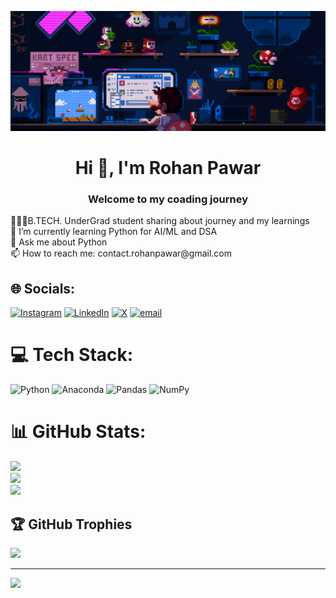 ![MasterHead](https://raw.githubusercontent.com/mhardik003/mhardik003/main/gifs/mario.gif)
<h1 align="center">Hi 👋, I'm Rohan Pawar</h1>
<h3 align="center">Welcome to my coading journey</h3>
👨🏻‍🎓B.TECH. UnderGrad student sharing about journey and my learnings<br>🌱 I’m currently learning Python for AI/ML and DSA<br>💬 Ask me about Python<br>📫 How to reach me: contact.rohanpawar@gmail.com<br>


## 🌐 Socials:
[![Instagram](https://img.shields.io/badge/Instagram-%23E4405F.svg?logo=Instagram&logoColor=white)](https://instagram.com/rohannfr) [![LinkedIn](https://img.shields.io/badge/LinkedIn-%230077B5.svg?logo=linkedin&logoColor=white)](https://linkedin.com/in/rohanpawar23) [![X](https://img.shields.io/badge/X-black.svg?logo=X&logoColor=white)](https://x.com/RohanPawar2304) [![email](https://img.shields.io/badge/Email-D14836?logo=gmail&logoColor=white)](mailto:contact.rohanpawar@gmail.com) 

# 💻 Tech Stack:
![Python](https://img.shields.io/badge/python-3670A0?style=for-the-badge&logo=python&logoColor=ffdd54) ![Anaconda](https://img.shields.io/badge/Anaconda-%2344A833.svg?style=for-the-badge&logo=anaconda&logoColor=white) ![Pandas](https://img.shields.io/badge/pandas-%23150458.svg?style=for-the-badge&logo=pandas&logoColor=white) ![NumPy](https://img.shields.io/badge/numpy-%23013243.svg?style=for-the-badge&logo=numpy&logoColor=white)
# 📊 GitHub Stats:
![](https://github-readme-stats.vercel.app/api?username=rohanpawar23&theme=dark&hide_border=true&include_all_commits=true&count_private=false)<br/>
![](https://nirzak-streak-stats.vercel.app/?user=rohanpawar23&theme=dark&hide_border=true)<br/>
![](https://github-readme-stats.vercel.app/api/top-langs/?username=rohanpawar23&theme=dark&hide_border=true&include_all_commits=true&count_private=false&layout=compact)

## 🏆 GitHub Trophies
![](https://github-profile-trophy.vercel.app/?username=rohanpawar23&theme=radical&no-frame=false&no-bg=false&margin-w=4)

---
[![](https://visitcount.itsvg.in/api?id=rohanpawar23&icon=5&color=0)](https://visitcount.itsvg.in)

<!-- Proudly created with GPRM ( https://gprm.itsvg.in ) -->
